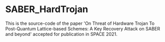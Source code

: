 # SABER_HardTrojan

This is the source-code of the paper 'On Threat of Hardware Trojan To Post-Quantum Lattice-based Schemes: A Key Recovery Attack on SABER and beyond' accepted for publication in SPACE 2021. 

